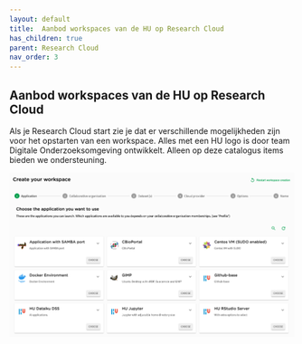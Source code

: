 ```yaml
---
layout: default
title:  Aanbod workspaces van de HU op Research Cloud
has_children: true
parent: Research Cloud
nav_order: 3
---
```


## Aanbod workspaces van de HU op Research Cloud
Als je Research Cloud start zie je dat er verschillende mogelijkheden zijn voor het opstarten van een workspace. Alles met een HU logo is door team Digitale Onderzoeksomgeving ontwikkelt. Alleen op deze catalogus items bieden we ondersteuning. 

![](/assets/aanbod-research-cloud-2.0.png)